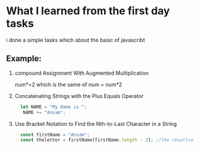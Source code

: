 # What I learned from the first day tasks
i done a simple tasks which about the basic of javascribt 
## Example:
1) compound Assignment With Augmented Multiplication

     num*=2 which is the same of num = num*2
   
3) Concatenating Strings with the Plus Equals Operator
   ```javascript
     let NAME = "My Name is ";
      NAME += "Ansam";
   ```
4) Use Bracket Notation to Find the Nth-to-Last Character in a String
   ```javascript
     const firstName = "Ansam";
     const theletter = firstName[firstName.length - 2]; //the result=a
   ```
